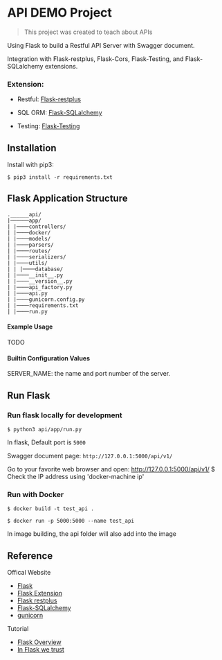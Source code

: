 # API DEMO Project
> This project was created to teach about APIs

Using Flask to build a Restful API Server with Swagger document.

Integration with Flask-restplus, Flask-Cors, Flask-Testing, and Flask-SQLalchemy extensions.

### Extension:
- Restful: [Flask-restplus](http://flask-restplus.readthedocs.io/en/stable/)

- SQL ORM: [Flask-SQLalchemy](http://flask-sqlalchemy.pocoo.org/2.1/)

- Testing: [Flask-Testing](http://flask.pocoo.org/docs/0.12/testing/)

## Installation

Install with pip3:

```
$ pip3 install -r requirements.txt
```

## Flask Application Structure
```
.______api/
|──────app/
| |────controllers/
| |────docker/
| |────models/
| |────parsers/
| |────routes/
| |────serializers/
| |────utils/
| | |────database/
| |────__init__.py
| |────__version__.py
| |────api_factory.py
| |────api.py
| |────gunicorn.config.py
| |────requirements.txt
| |────run.py

```
#### Example Usage

TODO

#### Builtin Configuration Values

SERVER_NAME: the name and port number of the server.


## Run Flask
### Run flask locally for development
```
$ python3 api/app/run.py
```
In flask, Default port is `5000`

Swagger document page:  `http://127.0.0.1:5000/api/v1/`

Go to your favorite web browser and open:
    http://127.0.0.1:5000/api/v1/  $ Check the IP address using 'docker-machine ip'

### Run with Docker

```
$ docker build -t test_api .

$ docker run -p 5000:5000 --name test_api

```

In image building, the api folder will also add into the image


## Reference

Offical Website

- [Flask](http://flask.pocoo.org/)
- [Flask Extension](http://flask.pocoo.org/extensions/)
- [Flask restplus](http://flask-restplus.readthedocs.io/en/stable/)
- [Flask-SQLalchemy](http://flask-sqlalchemy.pocoo.org/2.1/)
- [gunicorn](http://gunicorn.org/)

Tutorial

- [Flask Overview](https://www.slideshare.net/maxcnunes1/flask-python-16299282)
- [In Flask we trust](http://igordavydenko.com/talks/ua-pycon-2012.pdf)
